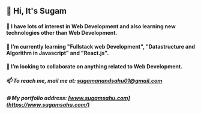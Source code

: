 ## 👋 Hi, It's Sugam
#### 👀 I have lots of interest in Web Development and also learning new technologies other than Web Development.
#### 🌱 I’m currently learning "Fullstack web Development", "Datastructure and Algorithm in Javascript" and "React.js".
#### 💞️ I’m looking to collaborate on anything related to Web Development.
##### 📫 To reach me, mail me at: sugamanandsahu01@gmail.com
##### 🌐 My portfolio address: [www.sugamsahu.com](https://www.sugamsahu.com/)

<!---
iSugam/iSugam is a ✨ special ✨ repository because its `README.md` (this file) appears on your GitHub profile.
You can click the Preview link to take a look at your changes.
--->
